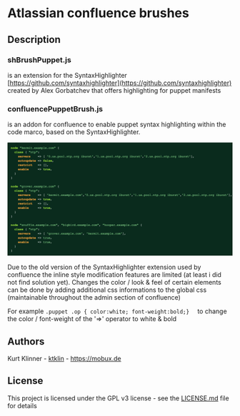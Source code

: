 # Atlassian confluence brushes

## Description

### shBrushPuppet.js
is an extension for the SyntaxHighlighter
[https://github.com/syntaxhighlighter](https://github.com/syntaxhighlighter)
created by Alex Gorbatchev that offers highlighting for puppet manifests

### confluencePuppetBrush.js
is an addon for confluence to enable puppet syntax highlighting within the code marco, based on the
SyntaxHighlighter.

![Puppet Syntax Highlighting](https://github.com/ktklin/atlassian/blob/master/brushes/puppet.png "Puppet")

Due to the old version of the SyntaxHighlighter extension used by confluence the
inline style modification features are limited (at least i did not find solution yet).
Changes the color / look & feel of certain elements can be done by adding additional css
informations to the global css
(maintainable throughout the admin section of confluence)

For example
``.puppet .op { color:white; font-weight:bold;}  ``
to change the color / font-weight of the '=>' operator to white  & bold

## Authors

Kurt Klinner - [ktklin](https://github.com/ktklin) - https://mobux.de

## License

This project is licensed under the GPL v3 license - see the [LICENSE.md](LICENSE.md) file for details
